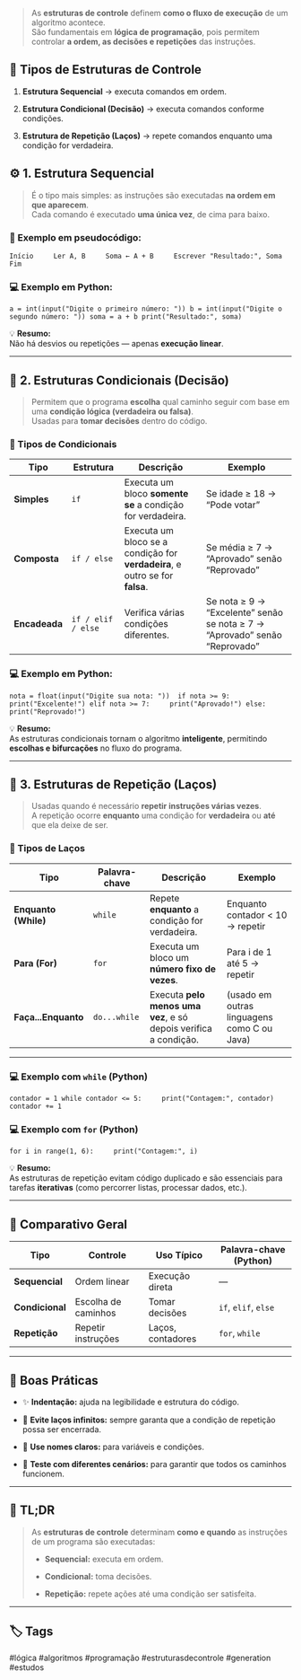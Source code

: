
> As **estruturas de controle** definem **como o fluxo de execução** de um algoritmo acontece.  
	São fundamentais em **lógica de programação**, pois permitem controlar **a ordem, as decisões e repetições** das instruções.

## 🧩 Tipos de Estruturas de Controle

1. **Estrutura Sequencial** → executa comandos em ordem.
    
2. **Estrutura Condicional (Decisão)** → executa comandos conforme condições.
    
3. **Estrutura de Repetição (Laços)** → repete comandos enquanto uma condição for verdadeira.

## ⚙️ 1. Estrutura Sequencial

> É o tipo mais simples: as instruções são executadas **na ordem em que aparecem**.  
> Cada comando é executado **uma única vez**, de cima para baixo.

### 📘 Exemplo em pseudocódigo:

`Início     Ler A, B     Soma ← A + B     Escrever "Resultado:", Soma Fim`

### 💻 Exemplo em Python:

`a = int(input("Digite o primeiro número: ")) b = int(input("Digite o segundo número: ")) soma = a + b print("Resultado:", soma)`

💡 **Resumo:**  
Não há desvios ou repetições — apenas **execução linear**.

---

## 🔀 2. Estruturas Condicionais (Decisão)

> Permitem que o programa **escolha** qual caminho seguir com base em uma **condição lógica (verdadeira ou falsa)**.  
> Usadas para **tomar decisões** dentro do código.

### 📘 Tipos de Condicionais

|Tipo|Estrutura|Descrição|Exemplo|
|---|---|---|---|
|**Simples**|`if`|Executa um bloco **somente se** a condição for verdadeira.|Se idade ≥ 18 → “Pode votar”|
|**Composta**|`if / else`|Executa um bloco se a condição for **verdadeira**, e outro se for **falsa**.|Se média ≥ 7 → “Aprovado” senão “Reprovado”|
|**Encadeada**|`if / elif / else`|Verifica várias condições diferentes.|Se nota ≥ 9 → “Excelente” senão se nota ≥ 7 → “Aprovado” senão “Reprovado”|

### 💻 Exemplo em Python:

`nota = float(input("Digite sua nota: "))  if nota >= 9:     print("Excelente!") elif nota >= 7:     print("Aprovado!") else:     print("Reprovado!")`

💡 **Resumo:**  
As estruturas condicionais tornam o algoritmo **inteligente**, permitindo **escolhas e bifurcações** no fluxo do programa.

---

## 🔁 3. Estruturas de Repetição (Laços)

> Usadas quando é necessário **repetir instruções várias vezes**.  
> A repetição ocorre **enquanto** uma condição for **verdadeira** ou **até** que ela deixe de ser.

### 📘 Tipos de Laços

|Tipo|Palavra-chave|Descrição|Exemplo|
|---|---|---|---|
|**Enquanto (While)**|`while`|Repete **enquanto** a condição for verdadeira.|Enquanto contador < 10 → repetir|
|**Para (For)**|`for`|Executa um bloco um **número fixo de vezes**.|Para i de 1 até 5 → repetir|
|**Faça...Enquanto**|`do...while`|Executa **pelo menos uma vez**, e só depois verifica a condição.|(usado em outras linguagens como C ou Java)|

---

### 💻 Exemplo com `while` (Python)

`contador = 1 while contador <= 5:     print("Contagem:", contador)     contador += 1`

### 💻 Exemplo com `for` (Python)

`for i in range(1, 6):     print("Contagem:", i)`

💡 **Resumo:**  
As estruturas de repetição evitam código duplicado e são essenciais para tarefas **iterativas** (como percorrer listas, processar dados, etc.).

---

## 🧩 Comparativo Geral

|Tipo|Controle|Uso Típico|Palavra-chave (Python)|
|---|---|---|---|
|**Sequencial**|Ordem linear|Execução direta|—|
|**Condicional**|Escolha de caminhos|Tomar decisões|`if`, `elif`, `else`|
|**Repetição**|Repetir instruções|Laços, contadores|`for`, `while`|

---

## 💬 Boas Práticas

- ✨ **Indentação:** ajuda na legibilidade e estrutura do código.
    
- 🧠 **Evite laços infinitos:** sempre garanta que a condição de repetição possa ser encerrada.
    
- 🧩 **Use nomes claros:** para variáveis e condições.
    
- 🧪 **Teste com diferentes cenários:** para garantir que todos os caminhos funcionem.
    

---

## 🧾 TL;DR

> As **estruturas de controle** determinam **como e quando** as instruções de um programa são executadas:
> 
> - **Sequencial:** executa em ordem.
>     
> - **Condicional:** toma decisões.
>     
> - **Repetição:** repete ações até uma condição ser satisfeita.
>     

---

## 🏷️ Tags

#lógica #algoritmos #programação #estruturasdecontrole #generation #estudos
